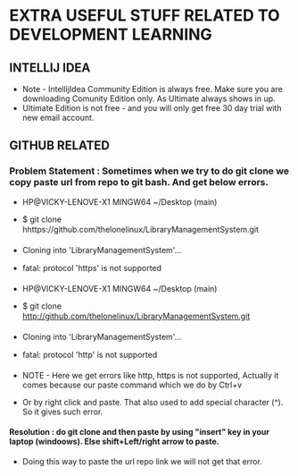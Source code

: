 # EXTRA USEFUL STUFF RELATED TO DEVELOPMENT LEARNING

## INTELLIJ IDEA
* Note - IntellijIdea Community Edition is always free. Make sure you are downloading Comunity Edition only. As Ultimate always shows in up.
* Ultimate Edition is not free - and you will only get free 30 day trial with new email account. 

##  GITHUB RELATED
### Problem Statement : Sometimes when we try to do git clone we copy paste url from repo to git bash. And get below errors.
* HP@VICKY-LENOVE-X1 MINGW64 ~/Desktop (main)
* $ git clone hhttps://github.com/thelonelinux/LibraryManagementSystem.git
* Cloning into 'LibraryManagementSystem'...
* fatal: protocol 'https' is not supported

* HP@VICKY-LENOVE-X1 MINGW64 ~/Desktop (main)
* $ git clone http://github.com/thelonelinux/LibraryManagementSystem.git
* Cloning into 'LibraryManagementSystem'...
* fatal: protocol 'http' is not supported

* NOTE - Here we get errors like http, https is not supported, Actually it comes because our paste command which we do by Ctrl+v
* Or by right click and paste. That also used to add special character (^). So it gives such error.

#### Resolution : do git clone and then paste by using "insert" key in your laptop (windoows). Else shift+Left/right arrow to paste.
* Doing this way to paste the url repo link we will not get that error.